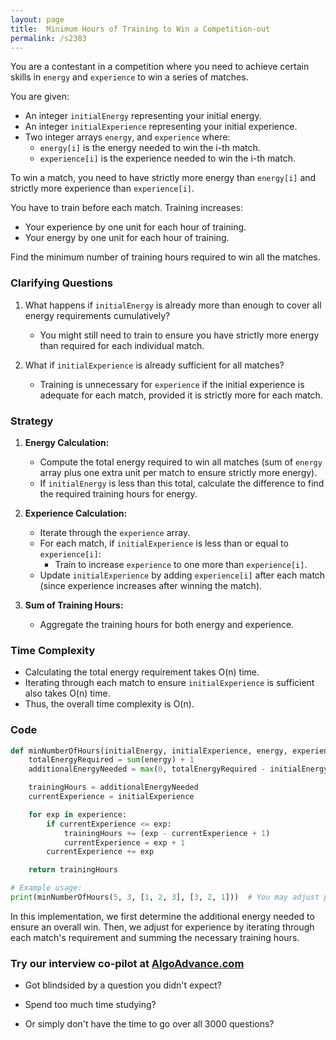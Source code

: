 ```yaml
---
layout: page
title:  Minimum Hours of Training to Win a Competition-out
permalink: /s2383
---
```


You are a contestant in a competition where you need to achieve certain skills in `energy` and `experience` to win a series of matches.

You are given:
- An integer `initialEnergy` representing your initial energy.
- An integer `initialExperience` representing your initial experience.
- Two integer arrays `energy`, and `experience` where:
  - `energy[i]` is the energy needed to win the i-th match.
  - `experience[i]` is the experience needed to win the i-th match.

To win a match, you need to have strictly more energy than `energy[i]` and strictly more experience than `experience[i]`.

You have to train before each match. Training increases:
- Your experience by one unit for each hour of training.
- Your energy by one unit for each hour of training.

Find the minimum number of training hours required to win all the matches.

### Clarifying Questions

1. What happens if `initialEnergy` is already more than enough to cover all energy requirements cumulatively?
   - You might still need to train to ensure you have strictly more energy than required for each individual match.

2. What if `initialExperience` is already sufficient for all matches?
   - Training is unnecessary for `experience` if the initial experience is adequate for each match, provided it is strictly more for each match.

### Strategy

1. **Energy Calculation:**
   - Compute the total energy required to win all matches (sum of `energy` array plus one extra unit per match to ensure strictly more energy).
   - If `initialEnergy` is less than this total, calculate the difference to find the required training hours for energy.

2. **Experience Calculation:**
   - Iterate through the `experience` array.
   - For each match, if `initialExperience` is less than or equal to `experience[i]`:
     - Train to increase `experience` to one more than `experience[i]`.
   - Update `initialExperience` by adding `experience[i]` after each match (since experience increases after winning the match).

3. **Sum of Training Hours:**
   - Aggregate the training hours for both energy and experience.

### Time Complexity

- Calculating the total energy requirement takes O(n) time.
- Iterating through each match to ensure `initialExperience` is sufficient also takes O(n) time.
- Thus, the overall time complexity is O(n).

### Code

```python
def minNumberOfHours(initialEnergy, initialExperience, energy, experience):
    totalEnergyRequired = sum(energy) + 1
    additionalEnergyNeeded = max(0, totalEnergyRequired - initialEnergy)

    trainingHours = additionalEnergyNeeded
    currentExperience = initialExperience

    for exp in experience:
        if currentExperience <= exp:
            trainingHours += (exp - currentExperience + 1)
            currentExperience = exp + 1
        currentExperience += exp

    return trainingHours

# Example usage:
print(minNumberOfHours(5, 3, [1, 2, 3], [3, 2, 1]))  # You may adjust parameters for testing
```

In this implementation, we first determine the additional energy needed to ensure an overall win. Then, we adjust for experience by iterating through each match's requirement and summing the necessary training hours.


### Try our interview co-pilot at [AlgoAdvance.com](https://algoAdvance.com)

- Got blindsided by a question you didn't expect?

- Spend too much time studying?

- Or simply don't have the time to go over all 3000 questions?

